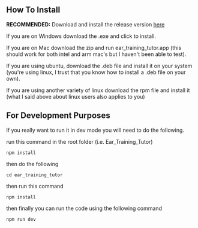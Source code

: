 ## How To Install

**RECOMMENDED:** 
Download and install the release version [here](https://github.com/aqm88/Ear_Training_Tutor/releases/latest)

If you are on Windows download the .exe and click to install.

If you are on Mac download the zip and run ear_training_tutor.app (this should work for both intel and arm mac's but I haven't been able to test).

If you are using ubuntu, download the .deb file and install it on your system (you're using linux, I trust that you know how to install a .deb file on your own).

If you are using another variety of linux download the rpm file and install it (what I said above about linux users also applies to you)

## For Development Purposes

If you really want to run it in dev mode you will need to do the following.

run this command in the root folder (i.e. Ear_Training_Tutor)
```
npm install
```
then do the following
```
cd ear_training_tutor
```
then run this command
```
npm install
```
then finally you can run the code using the following command
```
npm run dev
```

